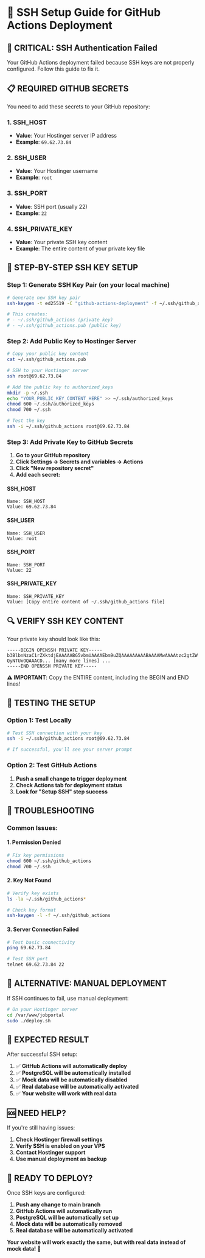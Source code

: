 # 🔑 SSH Setup Guide for GitHub Actions Deployment

## 🚨 **CRITICAL: SSH Authentication Failed**

Your GitHub Actions deployment failed because SSH keys are not properly configured. Follow this guide to fix it.

## 📋 **REQUIRED GITHUB SECRETS**

You need to add these secrets to your GitHub repository:

### **1. SSH_HOST**
- **Value**: Your Hostinger server IP address
- **Example**: `69.62.73.84`

### **2. SSH_USER**
- **Value**: Your Hostinger username
- **Example**: `root`

### **3. SSH_PORT**
- **Value**: SSH port (usually 22)
- **Example**: `22`

### **4. SSH_PRIVATE_KEY**
- **Value**: Your private SSH key content
- **Example**: The entire content of your private key file

## 🔧 **STEP-BY-STEP SSH KEY SETUP**

### **Step 1: Generate SSH Key Pair (on your local machine)**

```bash
# Generate new SSH key pair
ssh-keygen -t ed25519 -C "github-actions-deployment" -f ~/.ssh/github_actions

# This creates:
# - ~/.ssh/github_actions (private key)
# - ~/.ssh/github_actions.pub (public key)
```

### **Step 2: Add Public Key to Hostinger Server**

```bash
# Copy your public key content
cat ~/.ssh/github_actions.pub

# SSH to your Hostinger server
ssh root@69.62.73.84

# Add the public key to authorized_keys
mkdir -p ~/.ssh
echo "YOUR_PUBLIC_KEY_CONTENT_HERE" >> ~/.ssh/authorized_keys
chmod 600 ~/.ssh/authorized_keys
chmod 700 ~/.ssh

# Test the key
ssh -i ~/.ssh/github_actions root@69.62.73.84
```

### **Step 3: Add Private Key to GitHub Secrets**

1. **Go to your GitHub repository**
2. **Click Settings → Secrets and variables → Actions**
3. **Click "New repository secret"**
4. **Add each secret:**

#### **SSH_HOST**
```
Name: SSH_HOST
Value: 69.62.73.84
```

#### **SSH_USER**
```
Name: SSH_USER
Value: root
```

#### **SSH_PORT**
```
Name: SSH_PORT
Value: 22
```

#### **SSH_PRIVATE_KEY**
```
Name: SSH_PRIVATE_KEY
Value: [Copy entire content of ~/.ssh/github_actions file]
```

## 🔍 **VERIFY SSH KEY CONTENT**

Your private key should look like this:
```
-----BEGIN OPENSSH PRIVATE KEY-----
b3BlbnNzaC1rZXktdjEAAAAABG5vbmUAAAAEbm9uZQAAAAAAAAABAAAAMwAAAAtzc2gtZW
QyNTUxOQAAACD... [many more lines] ...
-----END OPENSSH PRIVATE KEY-----
```

**⚠️ IMPORTANT**: Copy the ENTIRE content, including the BEGIN and END lines!

## 🚀 **TESTING THE SETUP**

### **Option 1: Test Locally**
```bash
# Test SSH connection with your key
ssh -i ~/.ssh/github_actions root@69.62.73.84

# If successful, you'll see your server prompt
```

### **Option 2: Test GitHub Actions**
1. **Push a small change to trigger deployment**
2. **Check Actions tab for deployment status**
3. **Look for "Setup SSH" step success**

## 🔧 **TROUBLESHOOTING**

### **Common Issues:**

#### **1. Permission Denied**
```bash
# Fix key permissions
chmod 600 ~/.ssh/github_actions
chmod 700 ~/.ssh
```

#### **2. Key Not Found**
```bash
# Verify key exists
ls -la ~/.ssh/github_actions*

# Check key format
ssh-keygen -l -f ~/.ssh/github_actions
```

#### **3. Server Connection Failed**
```bash
# Test basic connectivity
ping 69.62.73.84

# Test SSH port
telnet 69.62.73.84 22
```

## 📱 **ALTERNATIVE: MANUAL DEPLOYMENT**

If SSH continues to fail, use manual deployment:

```bash
# On your Hostinger server
cd /var/www/jobportal
sudo ./deploy.sh
```

## 🎯 **EXPECTED RESULT**

After successful SSH setup:

1. ✅ **GitHub Actions will automatically deploy**
2. ✅ **PostgreSQL will be automatically installed**
3. ✅ **Mock data will be automatically disabled**
4. ✅ **Real database will be automatically activated**
5. ✅ **Your website will work with real data**

## 🆘 **NEED HELP?**

If you're still having issues:

1. **Check Hostinger firewall settings**
2. **Verify SSH is enabled on your VPS**
3. **Contact Hostinger support**
4. **Use manual deployment as backup**

## 🚀 **READY TO DEPLOY?**

Once SSH keys are configured:

1. **Push any change to main branch**
2. **GitHub Actions will automatically run**
3. **PostgreSQL will be automatically set up**
4. **Mock data will be automatically removed**
5. **Real database will be automatically activated**

**Your website will work exactly the same, but with real data instead of mock data!** 🎉
